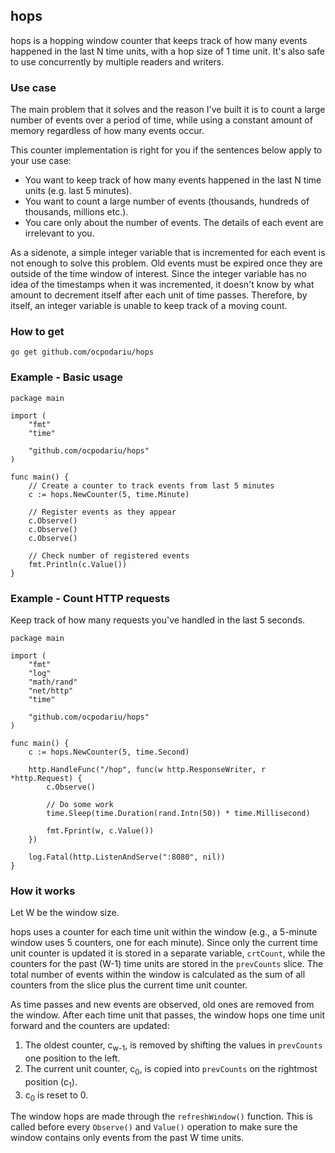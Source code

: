 ## hops

hops is a hopping window counter that keeps track of how many events happened in the last N time units, with a hop size of 1 time unit. It's also safe to use concurrently by multiple readers and writers.

### Use case
The main problem that it solves and the reason I've built it is to count a large number of events over a period of time, while using a constant amount of memory regardless of how many events occur.

This counter implementation is right for you if the sentences below apply to your use case:
- You want to keep track of how many events happened in the last N time units (e.g. last 5 minutes).
- You want to count a large number of events (thousands, hundreds of thousands, millions etc.).
- You care only about the number of events. The details of each event are irrelevant to you.

As a sidenote, a simple integer variable that is incremented for each event is not enough to solve this problem. Old events must be expired once they are outside of the time window of interest. Since the integer variable has no idea of the timestamps when it was incremented, it doesn't know by what amount to decrement itself after each unit of time passes. Therefore, by itself, an integer variable is unable to keep track of a moving count.

### How to get
```
go get github.com/ocpodariu/hops
```

### Example - Basic usage
```
package main

import (
    "fmt"
    "time"

    "github.com/ocpodariu/hops"
)

func main() {
	// Create a counter to track events from last 5 minutes
	c := hops.NewCounter(5, time.Minute)

	// Register events as they appear
	c.Observe()
	c.Observe()
	c.Observe()

	// Check number of registered events
	fmt.Println(c.Value())
}
```

### Example - Count HTTP requests
Keep track of how many requests you've handled in the last 5 seconds.

```
package main

import (
	"fmt"
	"log"
	"math/rand"
	"net/http"
	"time"

	"github.com/ocpodariu/hops"
)

func main() {
	c := hops.NewCounter(5, time.Second)

	http.HandleFunc("/hop", func(w http.ResponseWriter, r *http.Request) {
		c.Observe()

		// Do some work
		time.Sleep(time.Duration(rand.Intn(50)) * time.Millisecond)

		fmt.Fprint(w, c.Value())
	})

	log.Fatal(http.ListenAndServe(":8080", nil))
}
```

### How it works
Let W be the window size.

hops uses a counter for each time unit within the window (e.g., a 5-minute window uses 5 counters, one for each minute). Since only the current time unit counter is updated it is stored in a separate variable, `crtCount`, while the counters for the past (W-1) time units are stored in the `prevCounts` slice. The total number of events within the window is calculated as the sum of all counters from the slice plus the current time unit counter.

As time passes and new events are observed, old ones are removed from the window. After each time unit that passes, the window hops one time unit forward and the counters are updated:
1. The oldest counter, c<sub>w-1</sub>, is removed by shifting the values in `prevCounts` one position to the left.
2. The current unit counter, c<sub>0</sub>, is copied into `prevCounts` on the rightmost position (c<sub>1</sub>).
3. c<sub>0</sub> is reset to 0.

The window hops are made through the `refreshWindow()` function. This is called before every `Observe()` and `Value()` operation to make sure the window contains only events from the past W time units.
